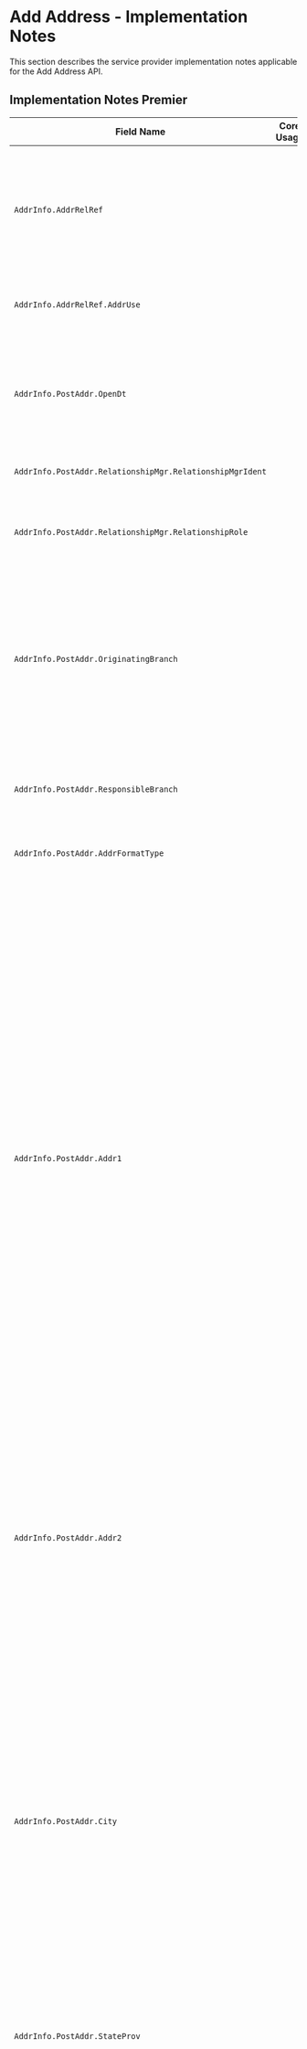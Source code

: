 # Add Address - Implementation Notes

This section describes the service provider implementation notes applicable for the Add Address API.


<!--
type: tab
titles: Premier, Signature, Cleartouch, Precision
-->

## Implementation Notes Premier

 <table >
            <col  />
            <col />
            <col />
            <col />
            <thead>
                <tr>
                    <th>Field Name</th>
                    <th>Core Usage</th>
                    <th>Core length</th>
                    <th>Implementation Note</th>
                </tr>
            </thead>
            <tbody>
                <tr>
                    <td><code>AddrInfo.AddrRelRef</td>
                    <td>&#160;</td>
                    <td>&#160;</td>
                    <td>This aggregate to be used if it is intended to associate new address to existing Party(s).
New address can be added to the Party as a Secondary address only.</td>
                </tr>
                <tr>
                    <td><code>AddrInfo.AddrRelRef.AddrUse</td>
                    <td>&#160;</td>
                    <td>&#160;</td>
                    <td>Identifies what new address will be used for.
Other values can be user defined.
</td>
                </tr>
                <tr>
                    <td><code>AddrInfo.PostAddr.OpenDt</td>
                    <td>&#160;</td>
                    <td>&#160;</td>
                    <td>Premier requires  date to be provided when creating new Address record.
Does not apply to Seasonal Address type.
Format YYYY-MM-DD.</td>
                </tr>
                <tr>
                    <td><code>AddrInfo.PostAddr.RelationshipMgr.RelationshipMgrIdent</td>
                    <td>&#160;</td>
                    <td>&#160;</td>
                    <td>Does not apply to Seasonal Address type.</td>
                </tr>
                <tr>
                    <td><code>AddrInfo.PostAddr.RelationshipMgr.RelationshipRole</td>
                    <td>&#160;</td>
                    <td>&#160;</td>
                    <td>Officer refers to Responsibility Code; Referral Officer refers to Referral Responsibility Code.</td>
                </tr>
                <tr>
                    <td><code>AddrInfo.PostAddr.OriginatingBranch</td>
                    <td>&#160;</td>
                    <td>&#160;</td>
                    <td>Refers to a Branch Region.
Premier requires Originating Branch to be provided when creating new Address record.
Values are user defined.

Does not apply to Seasonal Address type.</td>
                </tr>
                <tr>
                    <td><code>AddrInfo.PostAddr.ResponsibleBranch</td>
                    <td>&#160;</td>
                    <td>&#160;</td>
                    <td>Refers to Accounting Branch.

Does not apply to Seasonal Address type.</td>
                </tr>
                <tr>
                    <td><code>AddrInfo.PostAddr.AddrFormatType</td>
                    <td>&#160;</td>
                    <td>&#160;</td>
                    <td>Premier supports Label Address format.</td>
                </tr>
                <tr>
                    <td><code>AddrInfo.PostAddr.Addr1</td>
                    <td>&#160;</td>
                    <td>&#160;</td>
                    <td>Required to be provided if a new address record is being created.
Dependent on Name and Address Length Option defined under Miscellaneous specification in Premier, First Address Line can be either 30 or 40 characters long.
Name and Address Length Option values available in Premier:
"0" indicates names and addresses up to 30 characters in length can be entered.
"1" indicates names and addresses up to 40 characters in length can be entered.
"2" indicates names and addresses up to 30 characters may be entered, and that two address lines are available.
"3" indicates names and addresses up to 40 characters may be entered, and that two address lines are available.
</td>
                </tr>
                <tr>
                    <td><code>AddrInfo.PostAddr.Addr2</td>
                    <td>&#160;</td>
                    <td>&#160;</td>
                    <td>Address Line 2 is supported if enabled under Address and Name Length Option in Miscellaneous specification in Premier. Preceding also defines the length of Address Line 2, which can be either 40 or 30 characters.</td>
                </tr>
                <tr>
                    <td><code>AddrInfo.PostAddr.City</td>
                    <td>&#160;</td>
                    <td>&#160;</td>
                    <td>City' field in Premier is 20 characters (including spaces). It is recommended that the Consumer abbreviate the 'City' being sent in the EFX Request. E.g. City "Rancho Santa Margarita" exceeds 20 characters. Abbreviation "Rancho Santa Mrgrta" or "Rancho S Margarita" can be used.
Premier accepts a total length of 40 characters for City, StateProv and PostalCode appended together, including spaces.
Required to be provided.</td>
                </tr>
                <tr>
                    <td><code>AddrInfo.PostAddr.StateProv</td>
                    <td>&#160;</td>
                    <td>&#160;</td>
                    <td>Required to be provided, if country is United States.</td>
                </tr>
                <tr>
                    <td><code>AddrInfo.PostAddr.PostalCode</td>
                    <td>&#160;</td>
                    <td>&#160;</td>
                    <td>Postal Code provides information about the ZIP code, if Address is a United States address. It also provides Postal Code information, if address is a non-US address.  The format of ZIP code consists of five digits for the ZIP code, a hyphen, and four additional digits that determine a more specific location within a given ZIP code. The four additional digits are optional and when not present they are will be displayed as 0000.  Examples: 32714-1234 or 32714-0000 

Postal codes for non-US addresses are simply a  string of characters.

Required to be provided, if address country is United States.</td>
                </tr>
                <tr>
                    <td><code>AddrInfo.PostAddr.CountryCode.CountryCodeValue</td>
                    <td>&#160;</td>
                    <td>&#160;</td>
                    <td>Values are user defined.</td>
                </tr>
                <tr>
                    <td><code>AddrInfo.PostAddr.AddrType</td>
                    <td>&#160;</td>
                    <td>&#160;</td>
                    <td>Address record in Premier can have  Primary address and a Seasonal address.  Seasonal Address record can not exist as a single address record for Premier. Seasonal address is always related to a Primary Address record, therefore Seasonal address can not be created without Primary address.

Primary address type is required when creating address record. Seasonal Address is optional.
Timeframe is required for Seasonal Address Type.



</td>
                </tr>
                <tr>
                    <td><code>AddrInfo.PostAddr.TimeFrame.StartDt</td>
                    <td>&#160;</td>
                    <td>&#160;</td>
                    <td>Applicable for Seasonal Address Type only.   The Seasonal address begins on the same Start date and ends on the same End date every year, therefore Premier only stores Seasonal Address Start month and Start day. Year can be provided as 9999</td>
                </tr>
                <tr>
                    <td><code>AddrInfo.PostAddr.TimeFrame.EndDt</td>
                    <td>&#160;</td>
                    <td>&#160;</td>
                    <td>Applicable for Seasonal Address Type only.   The Seasonal address begins on the same Start date and ends on the same End date every year, therefore Premier only stores seasonal address End month and End day. Year can be provided as 9999.</td>
                </tr>
                <tr>
                    <td><code>AddrInfo.PostAddr.Retention</td>
                    <td>&#160;</td>
                    <td>&#160;</td>
                    <td>If indicated not to retain Address record, Premier automatically  deletes it when no accounts, tax addenda, or any other relationships exist for the address record.
If Retention is set to true, Address record can not be deleted. Address can be deleted only if Retention Code is false or not provided.</td>
                </tr>
                <tr>
                    <td><code>AddrInfo.PostAddr.CensusTract</td>
                    <td>&#160;</td>
                    <td>&#160;</td>
                    <td>The number assigned by the U.S. Census Bureau used to identify a geographic location.</td>
                </tr>
                <tr>
                    <td><code>AddrInfo.PostAddr.CensusBlock</td>
                    <td>&#160;</td>
                    <td>&#160;</td>
                    <td>Refers to Delivery Point. The number  assigned by the U.S. Postal Service used to uniquely identify each carrier delivery point.

If Census Block Is provided. ZipCode is expected to be provided in XXXXX-XXXX format.</td>
                </tr>
                <tr>
                    <td><code>AddrInfo.PostAddr.HandlingCode</td>
                    <td>&#160;</td>
                    <td>&#160;</td>
                    <td>Values are client-defined. Indicates special routing information for customer correspondence.</td>
                </tr>
                <tr>
                    <td><code>AddrInfo.PostAddr.HandlingCodeOption</td>
                    <td>&#160;</td>
                    <td>&#160;</td>
                    <td>Identifies the types of customer correspondence that will print handling messages, as defined by the Handling Code.</td>
                </tr>
                <tr>
                    <td><code>AddrInfo.PostAddr.MSACode</td>
                    <td>&#160;</td>
                    <td>&#160;</td>
                    <td>Code that identifies a Metropolitan Statistical Area for postal delivery purposes.</td>
                </tr>
            </tbody>
        </table>

<!-- type: tab -->
## Implementation Notes Signature

 <table >
            <col />
            <col />
            <col />
            <col />
            <thead>
                <tr>
                    <th>Field Name</th>
                    <th>Core Usage</th>
                    <th>Core length</th>
                    <th>Implementation Note</th>
                </tr>
            </thead>
            <tbody>
                <tr>
                    <td><code>PartyAddrRelInfo</td>
                    <td>&#160;</td>
                    <td>&#160;</td>
                    <td>To add an alternate address for a Party (Customer), use PartyAddrRelInfo aggregate. 
Signature supports only one Secondary/ Seasonal address for a Party.
</td>
                </tr>
                <tr>
                    <td><code>PartyAddrRelInfo.PartyRef.PartyKeys.PartyId</td>
                    <td>&#160;</td>
                    <td>&#160;</td>
                    <td>Refers to Customer Permanent Identifier. </td>
                </tr>
                <tr>
                    <td><code>AcctAddrRelInfo.AcctRef.AcctKeys.CardKeys</td>
                    <td>&#160;</td>
                    <td>&#160;</td>
                    <td>To add address for a Card, use AcctAddrRelInfo/AcctRef/AcctKeys/CardKeys aggregate. Signature supports only one Secondary/ Seasonal address for a Card. 
</td>
                </tr>
                <tr>
                    <td><code>AcctAddrRelInfo.AcctRef.AcctKeys.CardKeys.CardId</td>
                    <td>&#160;</td>
                    <td>&#160;</td>
                    <td>Card Id includes the ISO and Card Number. PAN (Primary Account Number) which is a maximum of 19 digits in Signature.
</td>
                </tr>
                <tr>
                    <td><code>AcctAddrRelInfo.AcctRef.AcctKeys.CardKeys.CardSeqNum</td>
                    <td>&#160;</td>
                    <td>&#160;</td>
                    <td>Refers to a Member Number. Member number is a one-digit number and it identifies multiple cards for different customers (for example, a wife’s card might have a 1 following it and the husband’s card might have a 2 following it to differentiate the cards). Only to be provided if Member Number functionality is  supported by Financial Institution. </td>
                </tr>
                <tr>
                    <td><code>AddrInfo.PostAddr.ApartmentNum</td>
                    <td>&#160;</td>
                    <td>&#160;</td>
                    <td>Field is used when the address format type is Parsed and the client application is NOT using the Standardized address format. 

Signature supports only 15 characters. 

At least one element of a parsed address is required when address format type is Parsed. 
</td>
                </tr>
                <tr>
                    <td><code>AddrInfo.PostAddr.ApartmentNumType</td>
                    <td>&#160;</td>
                    <td>&#160;</td>
                    <td>Field is used when the address format type is Parsed and the client application is NOT using the Standardized address format.  

This field is used to identify contents of Apt Number field . It would appear before Apt Number in the printed address. 

</td>
                </tr>
                <tr>
                    <td><code>AddrInfo.PostAddr.HouseNum</td>
                    <td>&#160;</td>
                    <td>&#160;</td>
                    <td>Field is used when the address format type is Parsed and the client application is NOT using the Standardized address format. 

Signature supports only 10 characters. 

At least one element of a parsed address is required when address format type is Parsed.


</td>
                </tr>
                <tr>
                    <td><code>AddrInfo.PostAddr.Street</td>
                    <td>&#160;</td>
                    <td>&#160;</td>
                    <td>Field is used when the address format type is Parsed and the client application is NOT using the Standardized address format. 

At least one element of a parsed address is required when address format type is Parsed.

Client application should send a value in either  POBox field or the Street field but not both.   

</td>
                </tr>
                <tr>
                    <td><code>AddrInfo.PostAddr.AddrDefinedData.DataIdent</td>
                    <td>&#160;</td>
                    <td>&#160;</td>
                    <td>Field is used when the address format type is Parsed.

Refers to the Identifier of the Optional Information. This new tag will be used to identify contents of Optional Information Line.  Based selection an abbreviation could appear before the Optional Information. This field will appear above the recipient line in the printed address. 



</td>
                </tr>
                <tr>
                    <td><code>AddrInfo.PostAddr.AddrDefinedData.Value</td>
                    <td>&#160;</td>
                    <td>&#160;</td>
                    <td>Field is used when the address format type is Parsed.

Refers to Optional Information Field. 
</td>
                </tr>
                <tr>
                    <td><code>AddrInfo.PostAddr.District</td>
                    <td>&#160;</td>
                    <td>&#160;</td>
                    <td>Field is used when the address format type is Parsed. At least one element of a parsed address is required when address format type is Parsed.

Signature supports only 24 characters.</td>
                </tr>
                <tr>
                    <td><code>AddrInfo.PostAddr.MilitaryRegion</td>
                    <td>&#160;</td>
                    <td>&#160;</td>
                    <td>Field is used when the address format type is Parsed.

For a Military address, this field should be used instead of the State or City fields. </td>
                </tr>
                <tr>
                    <td><code>AddrInfo.PostAddr.POBox</td>
                    <td>&#160;</td>
                    <td>&#160;</td>
                    <td>Field is used when the address format type is Parsed.

Refers to PO Box Number. Client application should send a value in either  POBox field or the Street field but not both.  

Post Office Box addresses are output as PO BOX NNNNNN in the printed address.

</td>
                </tr>
                <tr>
                    <td><code>AddrInfo.PostAddr.RevertToPartyAddr</td>
                    <td>&#160;</td>
                    <td>&#160;</td>
                    <td>Refers to Revert to Primary customer address flag (that is Revert customer N/A field in Signature) and is only valid for the Account level alternate address, that is when the AddressIdent = 'Alternate' for an account. 

Client application should not send this field as 'true' when the address type is Seasonal OR when the address type is Secondary and Time Frame (Start date and End date) is not provided in the request. 



</td>
                </tr>
                <tr>
                    <td><code>AddrInfo.UpdateContactCode</td>
                    <td>&#160;</td>
                    <td>&#160;</td>
                    <td>Refers to the Update customer contact flag.
 
When adding and alternate address in Parsed format, Signature supports option to update last contact date to the current system date for the Party. 
If value of 'Party' is sent in this field, then the Party's last contact date will be updated. 
If value of 'None' is sent in this field, then the last contact date will not be updated for the Party. 
If no value is sent in this field, then Signature updates the last contact date for Party. 
</td>
                </tr>
                <tr>
                    <td><code>AddrStatusRec.AddrKeys.PartyKeys.PartyId</td>
                    <td>&#160;</td>
                    <td>&#160;</td>
                    <td>Refers to Customer permanent identifier. </td>
                </tr>
                <tr>
                    <td><code>AddrStatusRec.AddrKeys.AcctKeys.CardKeys.CardId</td>
                    <td>&#160;</td>
                    <td>&#160;</td>
                    <td>Card Id includes the ISO and Card Number. PAN (Primary Account Number) which is a maximum of 19 digits in Signature.
</td>
                </tr>
                <tr>
                    <td><code>AddrStatusRec.AddrKeys.AcctKeys.CardKeys.CardSeqNum</td>
                    <td>&#160;</td>
                    <td>&#160;</td>
                    <td>Refers to a Member Number. Will be present only if Member Number functionality is  supported by Financial Institution.
</td>
                </tr>
                <tr>
                    <td><code>AddrStatusRec.AddrKeys.AddressIdent</td>
                    <td>&#160;</td>
                    <td>&#160;</td>
                    <td>Refers to Alternate address type in Signature. 

Card and Safe deposit box valid values: 
Alternate

DDA, SDA, and CDA valid values: 
Alternate
Government
LegalTitle
Check
StatementPrimary
StatementAdditional1...5

RPA DDA accounts (formerly CAMPlus) valid additional statement values:
RPAStatementAddtl1...5 
RPAStatementAddtl

LOAN valid values:
Alternate
Government
LegalTitle
StatementPrimary
StatementAdditional1...5

For Party, this field does not apply. 






</td>
                </tr>
            </tbody>
        </table>

<!-- type: tab -->
## Implementation Notes Cleartouch

 <table>
            <col />
            <col />
            <col />
            <col />
            <thead>
                <tr>
                    <th>Field Name</th>
                    <th>Core Usage</th>
                    <th>Core length</th>
                    <th>Implementation Note</th>
                </tr>
            </thead>
            <tbody>
                <tr>
                    <td><code>AcctAddrRelInfo.AcctRef.AcctKeys</td>
                    <td>&#160;</td>
                    <td>&#160;</td>
                    <td>Either the party keys or the account keys  (not both) should be included in the request. </td>
                </tr>
                <tr>
                    <td><code>AcctAddrRelInfo.AcctRef.AcctKeys.AcctId</td>
                    <td>&#160;</td>
                    <td>&#160;</td>
                    <td>First occurrence will be for Primary Account and additional occurence will be for other Linked Accounts.</td>
                </tr>
                <tr>
                    <td><code>AcctAddrRelInfo.AcctRef.AcctKeys.AcctType</td>
                    <td>&#160;</td>
                    <td>&#160;</td>
                    <td>First occurrence will be for Primary Account and additional occurence will be for other Linked Accounts. 
Commercial loans are not supported for this service. </td>
                </tr>
                <tr>
                    <td><code>AddrInfo.PostAddr.AddrUse</td>
                    <td>&#160;</td>
                    <td>&#160;</td>
                    <td>Address Use is not required for Seasonal addresses. 
</td>
                </tr>
                <tr>
                    <td><code>AddrInfo.PostAddr.County</td>
                    <td>&#160;</td>
                    <td>&#160;</td>
                    <td>Refers to 3 digit County code in Cleartouch. </td>
                </tr>
                <tr>
                    <td><code>AddrInfo.PostAddr.PhoneNum</td>
                    <td>&#160;</td>
                    <td>&#160;</td>
                    <td>The Phone number aggregate is only applicable to Seasonal addresses and is required by Cleartouch when the address type is Seasonal. 
</td>
                </tr>
                <tr>
                    <td><code>AddrInfo.PostAddr.PhoneNum.Phone</td>
                    <td>&#160;</td>
                    <td>&#160;</td>
                    <td>Cleartouch does not support International phone number or Phone Extension in this service. 

EFX Phone field follows format:
+IntlDialCode-AreaCode-PhoneNum
Client application must send the phone number in the above format. 
E.g. 

+1-800-5551212

</td>
                </tr>
            </tbody>
        </table>





<!-- type: tab -->
## Implementation Notes Precision

 <table>
            <col />
            <col />
            <col />
            <col />
            <thead>
                <tr>
                    <th>Field Name</th>
                    <th>Core Usage</th>
                    <th>Core length</th>
                    <th>Implementation Note</th>
                </tr>
            </thead>
            <tbody>
                <tr>
                    <td><code>AddrInfo.PostAddr.AddressIdent</code>
                    </td>
                    <td>&#160;</td>
                    <td>&#160;</td>
                    <td>Required by Precision. Refers to Alternate Address Code. Use this field to identify a new alternate address. Send a unique AddressIdent value (1-99) for each alternate address. The  AddressIdent values do not have to be sequential.
					</td>
                </tr>
                <tr>
                    <td><code>AddrInfo.PostAddr.FullName1</code>
                    </td>
                    <td>&#160;</td>
                    <td>&#160;</td>
                    <td>This field would replace Addr2 in future releases. Refers to Name/Addres line in Precision. This line prints below the name and above the  Mailing Address (Addr1) on Precision correspondence. This line is optional. Precision accepts up to 40 characters. 
						Client application should only send either (not both) FullName1 or Addr2 field in a single ESF request. 
					</td>
                </tr>
                <tr>
                    <td><code>AddrInfo.PostAddr.ExpDt</code>
                    </td>
                    <td>&#160;</td>
                    <td>&#160;</td>
                    <td>Requried when PostAddr TimeFrame is sent. Date the alternate address' schedule expires.</td>
                </tr>
                <tr>
                    <td><code>AddrInfo.PostAddr.ContactMethod</code>
                    </td>
                    <td>&#160;</td>
                    <td>&#160;</td>
                    <td>Refers to Address Change. Method used to notify the Financial Institution of the address change. Values are client-defined.</td>
                </tr>
                <tr>
                    <td><code>AddrInfo.PostAddr.Comment</code>
                    </td>
                    <td>&#160;</td>
                    <td>&#160;</td>
                    <td>Comments about the address. Up to 25 characters.</td>
                </tr>
                <tr>
                    <td><code>AddrInfo.PostAddr.PhoneNum.PhoneIdent</code>
                    </td>
                    <td>&#160;</td>
                    <td>&#160;</td>
                    <td>Applies only to Secondary addresses. Phone sequence that identifies which of the customer's phone numbers to use for the Secondary address. Phone record must already exist for the customer.</td>
                </tr>
            </tbody>
        </table>


<!-- type: tab-end -->

---   
